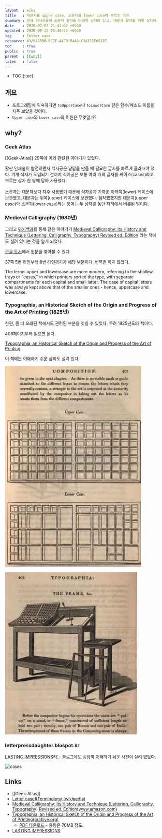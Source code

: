 ```yaml
---
layout  : wiki
title   : 대문자를 upper case, 소문자를 lower case라 부르는 이유
summary : 인쇄 식자공들이 소문자 활자를 아래쪽 상자에 담고, 대문자 활자를 위쪽 상자에 담았기 때문
date    : 2018-02-07 21:41:02 +0900
updated : 2020-05-22 23:48:52 +0900
tag     : letter case
resource: 83/54259B-BC7F-44FD-B4A0-C3A178F697EE
toc     : true
public  : true
parent  : [[why]]
latex   : false
---
```

* TOC
{:toc}

## 개요

* 프로그래밍에 익숙하다면 `toUpperCase`나 `toLowerCase` 같은 함수/메소드 이름을 자주 보았을 것이다.
* `Upper case`와 `Lower case`의 어원은 무엇일까?

## why?

### Geek Atlas

[[Geek-Atlas]] 29쪽에 이와 관련된 이야기가 있었다.

>
활판 인쇄술이 발전하면서 식자공은 낱말을 만들 때 필요한 글자를 빠르게 골라내야 했다.
기계 식자가 도입되기 전까지 식자공은 보통 여러 개의 글자를 케이스(cases)라고 부르는 상자 한 쌍에 담아 사용했다.
<br /> <br />
소문자는 대문자보다 자주 사용됐기 때문에 식자공과 가까운 아래쪽(lower) 케이스에 보관했고, 대문자는 위쪽(upper) 케이스에 보관했다.
짐작했겠지만 대문자(upper case)와 소문자(lower case)라는 용어는 두 상자를 놓던 자리에서 비롯된 말이다.

### Medieval Calligraphy (1980년)

그리고 [위키백과](https://en.wikipedia.org/wiki/Letter_case#Terminology )를 통해 같은 이야기가
[Medieval Calligraphy: Its History and Technique (Lettering, Calligraphy, Typography) Revised ed. Edition](https://www.amazon.com/Medieval-Calligraphy-Technique-Lettering-Typography/dp/0486261425 )
라는 책에도 실려 있다는 것을 알게 되었다.

[구글 도서](https://books.google.co.kr/books?id=oHNtDQAAQBAJ&pg=PA37&redir_esc=y#v=onepage&q&f=false )에서 원문을 찾아볼 수 있다.

37쪽 5번 라인부터 8번 라인까지가 해당 부분이다. 번역은 하지 않았다.

>
The terms upper and lowercase are more modern, referring to the shallow trays or "cases," in which printers sorted the type,
with separate compartments for each capital and small letter.
The case of capital letters was always kept above that of the smaller ones - hence, uppercase and lowercase.

###  Typographia, an Historical Sketch of the Origin and Progress of the Art of Printing (1825년)

한편, 좀 더 오래된 책에서도 관련된 부분을 찾을 수 있었다. 무려 1825년도의 책이다.

406페이지부터 읽으면 된다.

[Typographia, an Historical Sketch of the Origin and Progress of the Art of Printing](https://archive.org/stream/typographiaanhi01hansgoog#page/n468/mode/2up/search/upper+case )

이 책에는 이해하기 쉬운 삽화도 실려 있다.

![]( /resource/83/54259B-BC7F-44FD-B4A0-C3A178F697EE/letter-case-00.jpg )

![]( /resource/83/54259B-BC7F-44FD-B4A0-C3A178F697EE/letter-case-01.jpg )

### letterpressdaughter.blospot.kr

[LASTING IMPRESSIONS](https://letterpressdaughter.blogspot.kr/2010/09/upper-case-lower-case.html )라는 블로그에도 굉장히 이해하기 쉬운 사진이 실려 있었다.

![cases](https://3.bp.blogspot.com/__uJC-guN1CM/TJdusqqrE1I/AAAAAAAAARk/qVSelaSBGFc/s1600/9_29+Upper+%26+Lower+Case.JPG)


## Links

* [[Geek-Atlas]]
* [Letter case#Terminology (wikipedia)](https://en.wikipedia.org/wiki/Letter_case#Terminology)
* [Medieval Calligraphy: Its History and Technique (Lettering, Calligraphy, Typography) Revised ed. Edition(www.amazon.com)](https://www.amazon.com/Medieval-Calligraphy-Technique-Lettering-Typography/dp/0486261425)
* [Typographia, an Historical Sketch of the Origin and Progress of the Art of Printing(archive.org)](https://archive.org/stream/typographiaanhi01hansgoog#page/n468/mode/2up/search/upper+case )
    * [PDF 다운로드](https://archive.org/download/typographiaanhi01hansgoog/typographiaanhi01hansgoog.pdf) - 용량은 70MB 정도.
* [LASTING IMPRESSIONS](https://letterpressdaughter.blogspot.kr/2010/09/upper-case-lower-case.html )
